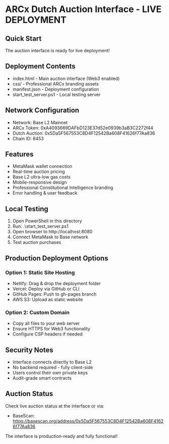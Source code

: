 # ARCx Dutch Auction Interface - LIVE DEPLOYMENT

## Quick Start
The auction interface is ready for live deployment!

## Deployment Contents
- index.html - Main auction interface (Web3 enabled)
- css/ - Professional ARCx branding assets
- manifest.json - Deployment configuration
- start_test_server.ps1 - Local testing server

## Network Configuration
- Network: Base L2 Mainnet
- ARCx Token: 0xA4093669DAFbD123E37d52e0939b3aB3C2272f44
- Dutch Auction: 0x5Da5F567553C8D4F12542Ba608F41626f77Aa836
- Chain ID: 8453

## Features
- MetaMask wallet connection
- Real-time auction pricing
- Base L2 ultra-low gas costs
- Mobile-responsive design
- Professional Constitutional Intelligence branding
- Error handling & user feedback

## Local Testing
1. Open PowerShell in this directory
2. Run: .\start_test_server.ps1
3. Open browser to http://localhost:8080
4. Connect MetaMask to Base network
5. Test auction purchases

## Production Deployment Options

### Option 1: Static Site Hosting
- Netlify: Drag & drop the deployment folder
- Vercel: Deploy via GitHub or CLI
- GitHub Pages: Push to gh-pages branch
- AWS S3: Upload as static website

### Option 2: Custom Domain
- Copy all files to your web server
- Ensure HTTPS for Web3 functionality
- Configure CSP headers if needed

## Security Notes
- Interface connects directly to Base L2
- No backend required - fully client-side
- Users control their own private keys
- Audit-grade smart contracts

## Auction Status
Check live auction status at the interface or via:
- BaseScan: https://basescan.org/address/0x5Da5F567553C8D4F12542Ba608F41626f77Aa836

The interface is production-ready and fully functional!

